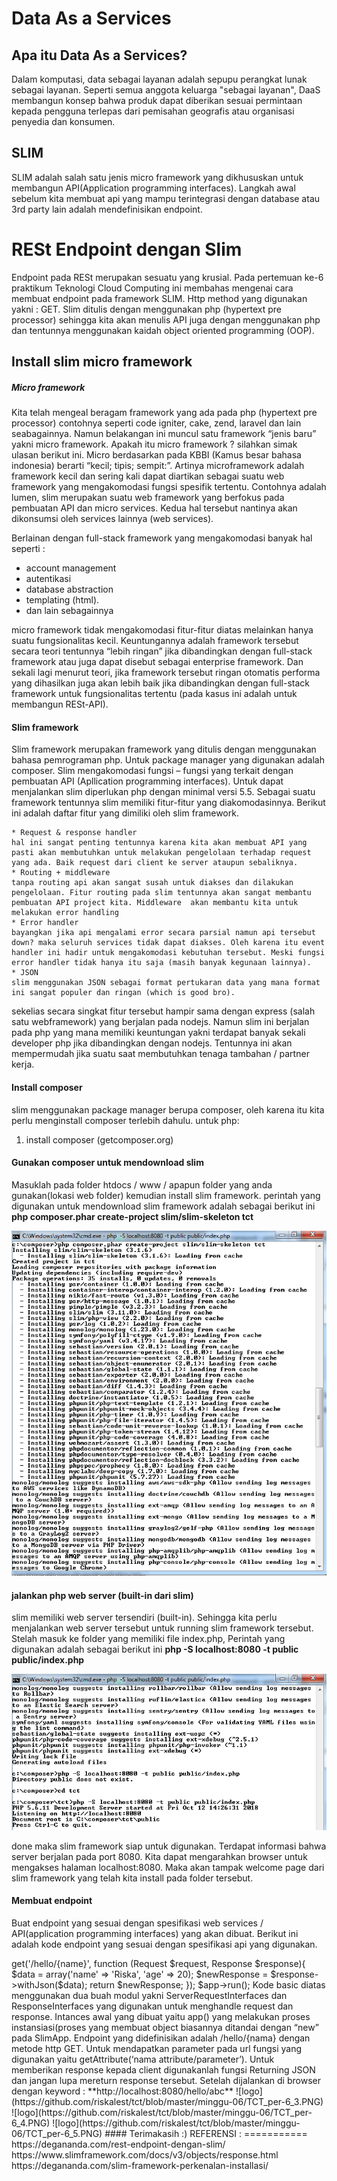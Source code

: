 Data As a Services
==================

## Apa itu Data As a Services?

Dalam komputasi, data sebagai layanan adalah sepupu perangkat lunak sebagai layanan. Seperti semua anggota keluarga "sebagai layanan", DaaS membangun konsep bahwa produk dapat diberikan sesuai permintaan kepada 
pengguna terlepas dari pemisahan geografis atau organisasi penyedia dan konsumen.

## SLIM

SLIM adalah salah satu jenis micro framework yang dikhususkan untuk membangun API(Application programming interfaces). Langkah awal sebelum kita membuat api yang mampu terintegrasi dengan database atau 3rd party lain adalah mendefinisikan endpoint.

#  **RESt Endpoint dengan Slim**

Endpoint pada RESt merupakan sesuatu yang krusial. Pada pertemuan ke-6 praktikum Teknologi Cloud Computing ini  membahas mengenai cara membuat endpoint pada framework SLIM. Http method yang digunakan yakni : 
GET.  Slim ditulis dengan menggunakan php (hypertext pre processor) sehingga kita akan menulis API juga dengan menggunakan php dan tentunnya menggunakan kaidah object oriented programming (OOP).


## **Install slim micro framework**

##### **Micro framework**

Kita telah mengeal beragam framework yang ada pada php (hypertext pre processor) contohnya seperti code igniter, cake, zend, laravel dan lain seabagainnya.  Namun belakangan ini muncul satu framework “jenis baru” yakni micro framework. Apakah itu micro framework ? silahkan simak ulasan berikut ini.
Micro berdasarkan pada KBBI (Kamus besar bahasa indonesia) berarti “kecil; tipis; sempit:”. Artinya microframework adalah framework kecil dan sering kali dapat diartikan sebagai suatu web framework yang mengakomodasi fungsi spesifik tertentu. Contohnya adalah lumen, slim merupakan suatu web framework yang berfokus pada pembuatan API dan micro services. Kedua hal tersebut nantinya akan dikonsumsi oleh services lainnya (web services).

Berlainan dengan full-stack framework yang mengakomodasi banyak hal seperti :

* account management
* autentikasi
* database abstraction
* templating (html).
* dan lain sebagainnya

micro framework tidak mengakomodasi fitur-fitur diatas melainkan hanya suatu fungsionalitas kecil. Keuntungannya adalah framework tersebut secara teori tentunnya “lebih ringan” jika dibandingkan dengan full-stack framework atau juga dapat disebut sebagai enterprise framework. Dan sekali lagi menurut teori, jika framework tersebut ringan otomatis performa yang dihasilkan juga akan lebih baik jika dibandingkan dengan full-stack framework untuk fungsionalitas tertentu (pada kasus ini adalah untuk membangun RESt-API).

#### **Slim framework**

Slim framework merupakan framework yang ditulis dengan menggunakan bahasa pemrograman php. Untuk package manager yang digunakan adalah composer. Slim mengakomodasi fungsi – fungsi yang terkait dengan pembuatan API (Apllication programming interfaces). Untuk dapat menjalankan slim diperlukan php dengan minimal versi 5.5.
Sebagai suatu framework tentunnya slim memiliki fitur-fitur yang diakomodasinnya. Berikut ini adalah daftar fitur yang dimiliki oleh slim framework.

    * Request & response handler
    hal ini sangat penting tentunnya karena kita akan membuat API yang pasti akan membutuhkan untuk melakukan pengelolaan terhadap request yang ada. Baik request dari client ke server ataupun sebaliknya.
    * Routing + middleware
    tanpa routing api akan sangat susah untuk diakses dan dilakukan pengelolaan. Fitur routing pada slim tentunnya akan sangat membantu pembuatan API project kita. Middleware  akan membantu kita untuk melakukan error handling
    * Error handler
    bayangkan jika api mengalami error secara parsial namun api tersebut down? maka seluruh services tidak dapat diakses. Oleh karena itu event handler ini hadir untuk mengakomodasi kebutuhan tersebut. Meski fungsi error handler tidak hanya itu saja (masih banyak kegunaan lainnya).
    * JSON
    slim menggunakan JSON sebagai format pertukaran data yang mana format ini sangat populer dan ringan (which is good bro).

sekelias secara singkat fitur tersebut hampir sama dengan express (salah satu webframework) yang berjalan pada nodejs. Namun slim ini berjalan pada php yang mana memiliki keuntungan yakni terdapat banyak sekali developer php jika dibandingkan dengan nodejs. Tentunnya ini akan mempermudah jika suatu saat membutuhkan tenaga tambahan / partner kerja.

#### **Install composer**

slim menggunakan package manager berupa composer, oleh karena itu kita perlu menginstall composer terlebih dahulu.
untuk php:
1. install composer (getcomposer.org)

#### **Gunakan composer untuk mendownload slim**

Masuklah pada folder htdocs / www / apapun folder yang anda gunakan(lokasi web folder) kemudian install slim framework. perintah yang digunakan untuk mendownload slim framework adalah sebagai berikut ini
**php composer.phar create-project slim/slim-skeleton tct**

![logo](https://github.com/riskalest/tct/blob/master/minggu-06/TCT_per-6_1.PNG)

#### **jalankan php web server (built-in dari slim)**

slim memiliki web server tersendiri (built-in). Sehingga kita perlu menjalankan web server tersebut untuk running slim framework tersebut. Stelah masuk ke folder yang memiliki file index.php, Perintah yang digunakan adalah sebagai berikut ini
**php -S localhost:8080 -t public public/index.php**

![logo](https://github.com/riskalest/tct/blob/master/minggu-06/TCT_per-6_2.PNG)

done maka slim framework siap untuk digunakan. Terdapat informasi bahwa server berjalan pada port 8080.  Kita dapat mengarahkan browser untuk mengakses halaman localhost:8080.  Maka akan tampak welcome page dari slim framework yang telah kita install pada folder tersebut.

#### **Membuat endpoint**

Buat endpoint yang sesuai dengan spesifikasi web services / API(application programming interfaces) yang akan dibuat. Berikut ini adalah kode endpoint yang sesuai dengan spesifikasi api yang digunakan.

<?php 
use \Psr\Http\Message\ServerRequestInterface as Request;
use \Psr\Http\Message\ResponseInterface as Response;

require './vendor/autoload.php';

$app = new \Slim\App;
$app->get('/hello/{name}', function (Request $request, Response $response){
$data = array('name' => 'Riska', 'age' => 20);
$newResponse = $response->withJson($data);

return $newResponse;
});
$app->run();

Kode basic diatas menggunakan dua buah modul yakni ServerRequestInterfaces dan ResponseInterfaces yang digunakan untuk menghandle request dan response.  Intances awal yang dibuat yaitu app() yang melakukan proses instansiasi(proses yang membuat object biasannya ditandai dengan “new” pada SlimApp.

Endpoint yang didefinisikan adalah /hello/{nama} dengan metode http GET. Untuk mendapatkan parameter pada url fungsi yang digunakan yaitu getAttribute(‘nama attribute/parameter’). 
Untuk memberikan response kepada client digunakanlah fungsi Returning JSON dan jangan lupa mereturn response tersebut.

Setelah dijalankan di browser dengan keyword : **http://localhost:8080/hello/abc**


![logo](https://github.com/riskalest/tct/blob/master/minggu-06/TCT_per-6_3.PNG)
![logo](https://github.com/riskalest/tct/blob/master/minggu-06/TCT_per-6_4.PNG)
![logo](https://github.com/riskalest/tct/blob/master/minggu-06/TCT_per-6_5.PNG)


#### Terimakasih :)


REFERENSI :
===========
https://degananda.com/rest-endpoint-dengan-slim/

https://www.slimframework.com/docs/v3/objects/response.html

https://degananda.com/slim-framework-perkenalan-installasi/